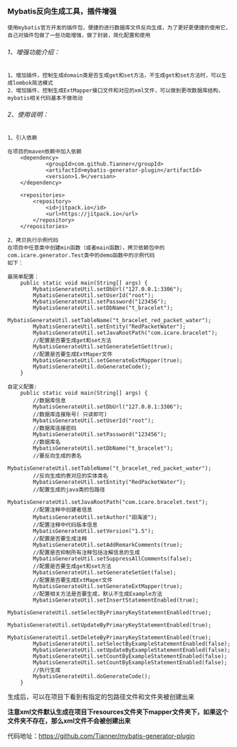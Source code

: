 ### Mybatis反向生成工具，插件增强

    使用mybatis官方开发的插件包，便捷的进行数据库文件反向生成，为了更好更便捷的使用它，
    自己对插件包做了一些功能增强，做了封装，简化配置和使用

###### 1、增强功能介绍：

    1、增加插件，控制生成domain类是否生成get和set方法，不生成get和set方法时，可以生成lombok简洁模式
    2、增加插件，控制生成ExtMapper接口文件和对应的xml文件，可以做到更改数据库结构，mybatis相关代码基本不做改动
        
###### 2、使用说明：
    
    1、引入依赖
  
```
在项目的maven依赖中加入依赖
	<dependency>
			<groupId>com.github.Tianner</groupId>
			<artifactId>mybatis-generator-plugin</artifactId>
			<version>1.9</version>
	</dependency>
	
    <repositories>
		<repository>
			<id>jitpack.io</id>
			<url>https://jitpack.io</url>
		</repository>
	</repositories>

```
    2、拷贝执行示例代码
    在项目中任意类中创建min函数（或者main函数），拷贝依赖包中的com.icare.generator.Test类中的demo函数中的示例代码
    如下：
     
```
最简单配置：
    public static void main(String[] args) {
        MybatisGenerateUtil.setDbUrl("127.0.0.1:3306");
        MybatisGenerateUtil.setUserId("root");
        MybatisGenerateUtil.setPassword("123456");
        MybatisGenerateUtil.setDbName("t_bracelet");
        MybatisGenerateUtil.setTableName("t_bracelet_red_packet_water");
        MybatisGenerateUtil.setEntity("RedPacketWater");
        MybatisGenerateUtil.setJavaRootPath("com.icare.bracelet");
        //配置是否要生成get和set方法
        MybatisGenerateUtil.setGenerateSetGet(true);
        //配置是否要生成ExtMaper文件
        MybatisGenerateUtil.setGenerateExtMapper(true);
        MybatisGenerateUtil.doGenerateCode();
    }
    
自定义配置:
    public static void main(String[] args) {
        //数据库信息
        MybatisGenerateUtil.setDbUrl("127.0.0.1:3306");
        //数据库连接账号( 只读即可)
        MybatisGenerateUtil.setUserId("root");
        //数据库连接密码
        MybatisGenerateUtil.setPassword("123456");
        //数据库名
        MybatisGenerateUtil.setDbName("t_bracelet");
        //要反向生成的表名
        MybatisGenerateUtil.setTableName("t_bracelet_red_packet_water");
        //反向生成的表对应的实体类名
        MybatisGenerateUtil.setEntity("RedPacketWater");
        //配置生成的java类的包路径
        MybatisGenerateUtil.setJavaRootPath("com.icare.bracelet.test");
        //配置注释中创建者信息
        MybatisGenerateUtil.setAuthor("田海波");
        //配置注释中代码版本信息
        MybatisGenerateUtil.setVersion("1.5");
        //配置是否要生成注释
        MybatisGenerateUtil.setAddRemarkComments(true);
        //配置是否抑制所有注释包括注解信息的生成
        MybatisGenerateUtil.setSuppressAllComments(false);
        //配置是否要生成get和set方法
        MybatisGenerateUtil.setGenerateSetGet(false);
        //配置是否要生成ExtMaper文件
        MybatisGenerateUtil.setGenerateExtMapper(true);
        //配置相关方法是否要生成，默认不生成Example方法
        MybatisGenerateUtil.setInsertStatementEnabled(true);
        MybatisGenerateUtil.setSelectByPrimaryKeyStatementEnabled(true);
        MybatisGenerateUtil.setUpdateByPrimaryKeyStatementEnabled(true);
        MybatisGenerateUtil.setDeleteByPrimaryKeyStatementEnabled(true);
        MybatisGenerateUtil.setSelectByExampleStatementEnabled(false);
        MybatisGenerateUtil.setUpdateByExampleStatementEnabled(false);
        MybatisGenerateUtil.setCountByExampleStatementEnabled(false);
        MybatisGenerateUtil.setCountByExampleStatementEnabled(false);
        //执行生成
        MybatisGenerateUtil.doGenerateCode();
    }
```

生成后，可以在项目下看到有指定的包路径文件和文件夹被创建出来

**注意xml文件默认生成在项目下resources文件夹下mapper文件夹下，如果这个文件夹不存在，那么xml文件不会被创建出来**

代码地址：https://github.com/Tianner/mybatis-generator-plugin